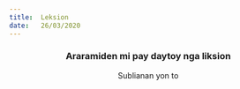```yaml
---
title:  Leksion
date:   26/03/2020
---
```


### <center>Araramiden mi pay daytoy nga liksion</center>
<center>Sublianan yon to</center>